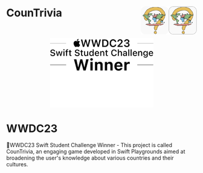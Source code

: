 <h1> CounTrivia
  <img align="right" src="Resources/app-icon_lightmode.png#gh-light-mode-only" width=74px>
  <img align="right" src="Resources/app-icon_darkmode.png#gh-dark-mode-only" width=74px>
</h1>

<br/>

<p align="center">
  <img align="center" src="Resources/WWDC23-winner_lightmode.png#gh-light-mode-only" width=275px>
  <img align="center" src="Resources/WWDC23-winner_darkmode.png#gh-dark-mode-only" width=275px>
</p>

# WWDC23
WWDC23 Swift Student Challenge Winner - This project is called CounTrivia, an engaging game developed in Swift Playgrounds aimed at broadening the user's knowledge about various countries and their cultures.
